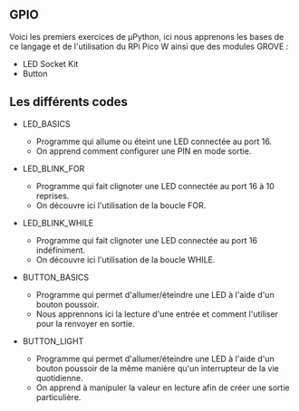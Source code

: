 ## GPIO

Voici les premiers exercices de µPython, ici nous apprenons les bases de ce langage et de l'utilisation du RPi Pico W ainsi que des modules GROVE : 

- LED Socket Kit
- Button

## Les différents codes

  - LED_BASICS
      - Programme qui allume ou éteint une LED connectée au port 16.
      - On apprend comment configurer une PIN en mode sortie.

  - LED_BLINK_FOR
      - Programme qui fait clignoter une LED connectée au port 16 à 10 reprises.
      - On découvre ici l'utilisation de la boucle FOR.

  - LED_BLINK_WHILE
      - Programme qui fait clignoter une LED connectée au port 16 indéfiniment.
      - On découvre ici l'utilisation de la boucle WHILE.

  - BUTTON_BASICS
      - Programme qui permet d'allumer/éteindre une LED à l'aide d'un bouton poussoir.
      - Nous apprennons ici la lecture d'une entrée et comment l'utiliser pour la renvoyer en sortie.

  - BUTTON_LIGHT
      - Programme qui permet d'allumer/éteindre une LED à l'aide d'un bouton poussoir de la même manière qu'un interrupteur de la vie quotidienne.
      - On apprend à manipuler la valeur en lecture afin de créer une sortie particulière.
